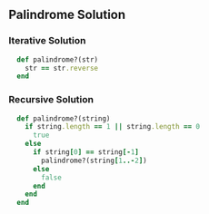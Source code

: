 ## Palindrome Solution

### Iterative Solution
```ruby
  def palindrome?(str)
    str == str.reverse
  end
```

### Recursive Solution

``` ruby
  def palindrome?(string)
    if string.length == 1 || string.length == 0
      true
    else
      if string[0] == string[-1]
        palindrome?(string[1..-2])
      else
        false
      end
    end
  end
```
